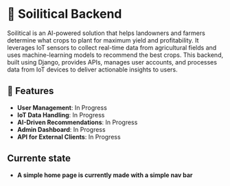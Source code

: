 # 🌱 **Soilitical Backend**
Soilitical is an AI-powered solution that helps landowners and farmers determine what crops to plant for maximum yield and profitability. It leverages IoT sensors to collect real-time data from agricultural fields and uses machine-learning models to recommend the best crops. This backend, built using Django, provides APIs, manages user accounts, and processes data from IoT devices to deliver actionable insights to users.

## 🚀 **Features**
- **User Management**: In Progress
- **IoT Data Handling**: In Progress
- **AI-Driven Recommendations**: In Progress
- **Admin Dashboard**: In Progress
- **API for External Clients**: In Progress

##  **Currente state**
- **A simple home page is currently made with a simple nav bar**
